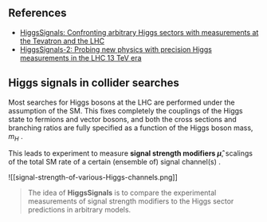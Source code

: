 ## References
- [HiggsSignals: Confronting arbitrary Higgs sectors with measurements at the Tevatron and the LHC](https://higgsbounds.hepforge.org/HiggsSignals-1-manual.pdf)
- [HiggsSignals-2: Probing new physics with precision Higgs measurements in the LHC 13 TeV era](https://arxiv.org/pdf/2012.09197.pdf)
## Higgs signals in collider searches

 Most searches for Higgs bosons at the LHC are performed under the assumption of the SM. This fixes completely the couplings of the Higgs state to fermions and vector bosons, and both the cross sections and branching ratios are fully specified as a function of the Higgs boson mass, $m_H$ .
 
 This leads to experiment to measure **signal strength modifiers $\hat{\mu}$**, scalings of the total SM rate of a certain (ensemble of) signal channel(s) .
 
 ![[signal-strength-of-various-Higgs-channels.png]]
 
 > The idea of **HiggsSignals** is to compare the experimental measurements of signal strength modifiers to the Higgs sector predictions in arbitrary models.